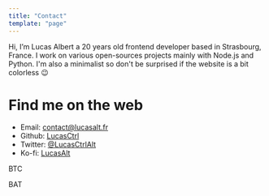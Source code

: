 ```yaml
---
title: "Contact"
template: "page"
---
```


Hi,  I’m Lucas Albert a 20 years old frontend developer based in Strasbourg, France. I work on various open-sources projects mainly with Node.js and Python.
I'm also a minimalist so don't be surprised if the website is a bit colorless 😉

# Find me on the web
- Email: [contact@lucasalt.fr](mailto:contact@lucasalt.fr)
- Github: [LucasCtrl](https://github.com/LucasCtrl)
- Twitter: [@LucasCtrlAlt](https://twitter.com/LucasCtrlAlt)
- Ko-fi: [LucasAlt](https://ko-fi.com/LucasAlt)

BTC

BAT
